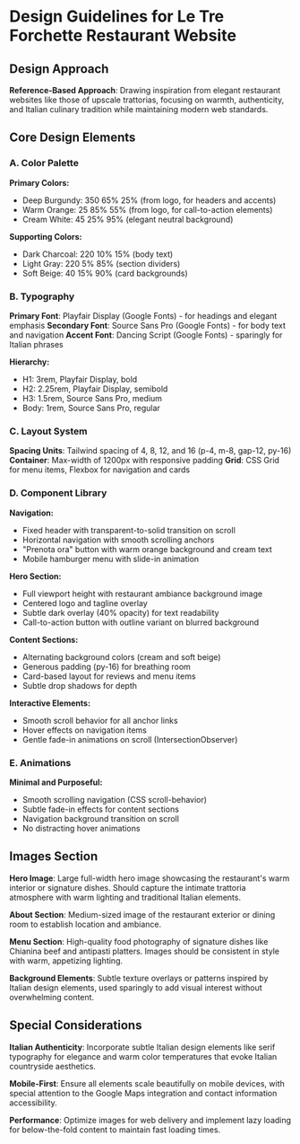 # Design Guidelines for Le Tre Forchette Restaurant Website

## Design Approach
**Reference-Based Approach**: Drawing inspiration from elegant restaurant websites like those of upscale trattorias, focusing on warmth, authenticity, and Italian culinary tradition while maintaining modern web standards.

## Core Design Elements

### A. Color Palette
**Primary Colors:**
- Deep Burgundy: 350 65% 25% (from logo, for headers and accents)
- Warm Orange: 25 85% 55% (from logo, for call-to-action elements)
- Cream White: 45 25% 95% (elegant neutral background)

**Supporting Colors:**
- Dark Charcoal: 220 10% 15% (body text)
- Light Gray: 220 5% 85% (section dividers)
- Soft Beige: 40 15% 90% (card backgrounds)

### B. Typography
**Primary Font**: Playfair Display (Google Fonts) - for headings and elegant emphasis
**Secondary Font**: Source Sans Pro (Google Fonts) - for body text and navigation
**Accent Font**: Dancing Script (Google Fonts) - sparingly for Italian phrases

**Hierarchy:**
- H1: 3rem, Playfair Display, bold
- H2: 2.25rem, Playfair Display, semibold
- H3: 1.5rem, Source Sans Pro, medium
- Body: 1rem, Source Sans Pro, regular

### C. Layout System
**Spacing Units**: Tailwind spacing of 4, 8, 12, and 16 (p-4, m-8, gap-12, py-16)
**Container**: Max-width of 1200px with responsive padding
**Grid**: CSS Grid for menu items, Flexbox for navigation and cards

### D. Component Library

**Navigation:**
- Fixed header with transparent-to-solid transition on scroll
- Horizontal navigation with smooth scrolling anchors
- "Prenota ora" button with warm orange background and cream text
- Mobile hamburger menu with slide-in animation

**Hero Section:**
- Full viewport height with restaurant ambiance background image
- Centered logo and tagline overlay
- Subtle dark overlay (40% opacity) for text readability
- Call-to-action button with outline variant on blurred background

**Content Sections:**
- Alternating background colors (cream and soft beige)
- Generous padding (py-16) for breathing room
- Card-based layout for reviews and menu items
- Subtle drop shadows for depth

**Interactive Elements:**
- Smooth scroll behavior for all anchor links
- Hover effects on navigation items
- Gentle fade-in animations on scroll (IntersectionObserver)

### E. Animations
**Minimal and Purposeful:**
- Smooth scrolling navigation (CSS scroll-behavior)
- Subtle fade-in effects for content sections
- Navigation background transition on scroll
- No distracting hover animations

## Images Section

**Hero Image**: Large full-width hero image showcasing the restaurant's warm interior or signature dishes. Should capture the intimate trattoria atmosphere with warm lighting and traditional Italian elements.

**About Section**: Medium-sized image of the restaurant exterior or dining room to establish location and ambiance.

**Menu Section**: High-quality food photography of signature dishes like Chianina beef and antipasti platters. Images should be consistent in style with warm, appetizing lighting.

**Background Elements**: Subtle texture overlays or patterns inspired by Italian design elements, used sparingly to add visual interest without overwhelming content.

## Special Considerations

**Italian Authenticity**: Incorporate subtle Italian design elements like serif typography for elegance and warm color temperatures that evoke Italian countryside aesthetics.

**Mobile-First**: Ensure all elements scale beautifully on mobile devices, with special attention to the Google Maps integration and contact information accessibility.

**Performance**: Optimize images for web delivery and implement lazy loading for below-the-fold content to maintain fast loading times.
